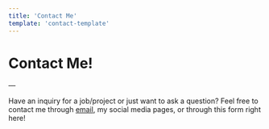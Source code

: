 ```yaml
---
title: 'Contact Me'
template: 'contact-template'
---
```


# Contact Me!

—



Have an inquiry for a job/project or just want to ask a question? Feel free to contact me through [email](mailto:matthew.f.prado@valkyriepcs.com), my social media pages, or through this form right here!
